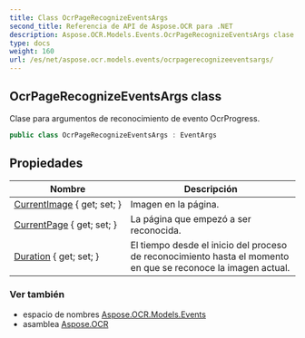 ```yaml
---
title: Class OcrPageRecognizeEventsArgs
second_title: Referencia de API de Aspose.OCR para .NET
description: Aspose.OCR.Models.Events.OcrPageRecognizeEventsArgs clase. Clase para argumentos de reconocimiento de evento OcrProgress.
type: docs
weight: 160
url: /es/net/aspose.ocr.models.events/ocrpagerecognizeeventsargs/
---
```

## OcrPageRecognizeEventsArgs class

Clase para argumentos de reconocimiento de evento OcrProgress.

```csharp
public class OcrPageRecognizeEventsArgs : EventArgs
```

## Propiedades

| Nombre | Descripción |
| --- | --- |
| [CurrentImage](../../aspose.ocr.models.events/ocrpagerecognizeeventsargs/currentimage/) { get; set; } | Imagen en la página. |
| [CurrentPage](../../aspose.ocr.models.events/ocrpagerecognizeeventsargs/currentpage/) { get; set; } | La página que empezó a ser reconocida. |
| [Duration](../../aspose.ocr.models.events/ocrpagerecognizeeventsargs/duration/) { get; set; } | El tiempo desde el inicio del proceso de reconocimiento hasta el momento en que se reconoce la imagen actual. |

### Ver también

* espacio de nombres [Aspose.OCR.Models.Events](../../aspose.ocr.models.events/)
* asamblea [Aspose.OCR](../../)


